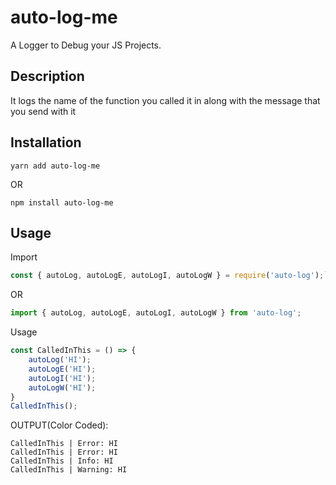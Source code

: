 # auto-log-me

A Logger to Debug your JS Projects.

## Description
It logs the name of the function you called it in along with the message that you send with it

## Installation

`yarn add auto-log-me`

OR

`npm install auto-log-me`

## Usage

Import 
```javascript
const { autoLog, autoLogE, autoLogI, autoLogW } = require('auto-log');`
```
OR

```javascript
import { autoLog, autoLogE, autoLogI, autoLogW } from 'auto-log';
```

Usage
```javascript
const CalledInThis = () => {
    autoLog('HI');
    autoLogE('HI');
    autoLogI('HI');
    autoLogW('HI');
}
CalledInThis();
```

OUTPUT(Color Coded):

```
CalledInThis | Error: HI
CalledInThis | Error: HI
CalledInThis | Info: HI
CalledInThis | Warning: HI
```
